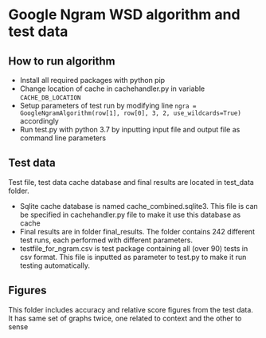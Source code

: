 # Google Ngram WSD algorithm and test data

## How to run algorithm
* Install all required packages with python pip
* Change location of cache in cachehandler.py in variable `CACHE_DB_LOCATION`
* Setup parameters of test run by modifying line `ngra = GoogleNgramAlgorithm(row[1], row[0], 3, 2, use_wildcards=True)` accordingly
* Run test.py with python 3.7 by inputting input file and output file as command line parameters

## Test data
Test file, test data cache database and final results are located in test_data folder.
* Sqlite cache database is named cache_combined.sqlite3. This file is can be specified in cachehandler.py file to make it use this database as cache
* Final results are in folder final_results. The folder contains 242 different test runs, each performed with different parameters.
* testfile_for_ngram.csv is test package containing all (over 90) tests in csv format. This file is inputted as parameter to test.py to make it run testing automatically.

## Figures 
This folder includes accuracy and relative score figures from the test data.
It has same set of graphs twice, one related to context and the other to sense
